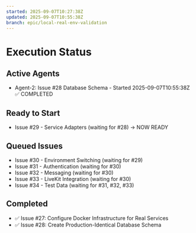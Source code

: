 ```yaml
---
started: 2025-09-07T10:27:38Z
updated: 2025-09-07T10:55:38Z
branch: epic/local-real-env-validation
---
```


# Execution Status

## Active Agents
- Agent-2: Issue #28 Database Schema - Started 2025-09-07T10:55:38Z ✅ COMPLETED

## Ready to Start
- Issue #29 - Service Adapters (waiting for #28) → NOW READY

## Queued Issues  
- Issue #30 - Environment Switching (waiting for #29)
- Issue #31 - Authentication (waiting for #30)
- Issue #32 - Messaging (waiting for #30)
- Issue #33 - LiveKit Integration (waiting for #30)
- Issue #34 - Test Data (waiting for #31, #32, #33)

## Completed
- ✅ Issue #27: Configure Docker Infrastructure for Real Services
- ✅ Issue #28: Create Production-Identical Database Schema
